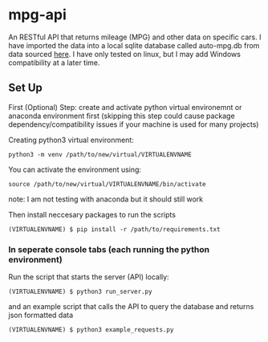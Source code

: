 # mpg-api
An RESTful API that returns mileage (MPG) and other data on specific cars. I have imported the data into a local sqlite database called auto-mpg.db from data sourced [here](https://archive.ics.uci.edu/ml/datasets/auto+mpg). I have only tested on linux, but I may add Windows compatibility at a later time.

## Set Up
First (Optional) Step: create and activate python virtual environemnt or anaconda environment first (skipping this step could cause package dependency/compatibility issues if your machine is used for many projects)

Creating python3 virtual environment:
```
python3 -m venv /path/to/new/virtual/VIRTUALENVNAME 
```
You can activate the environment using:
```
source /path/to/new/virtual/VIRTUALENVNAME/bin/activate
```
note: I am not testing with anaconda but it should still work

Then install neccesary packages to run the scripts
```
(VIRTUALENVNAME) $ pip install -r /path/to/requirements.txt 
```

### In seperate console tabs (each running the python environment) 
Run the script that starts the server (API) locally:
```
(VIRTUALENVNAME) $ python3 run_server.py
```

and an example script that calls the API to query the database and returns json formatted data

```
(VIRTUALENVNAME) $ python3 example_requests.py
```
